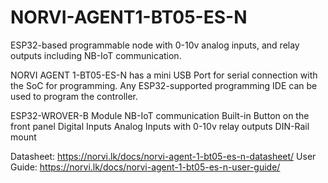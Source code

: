 # NORVI-AGENT1-BT05-ES-N
ESP32-based programmable node with 0-10v analog inputs, and relay outputs including NB-IoT communication.

NORVI AGENT 1-BT05-ES-N has a mini USB Port for serial connection with the SoC for programming. 
Any ESP32-supported programming IDE can be used to program the controller.

ESP32-WROVER-B Module
NB-IoT communication
Built-in Button on the front panel
Digital Inputs
Analog Inputs with 0-10v
relay outputs
DIN-Rail mount

Datasheet:   https://norvi.lk/docs/norvi-agent-1-bt05-es-n-datasheet/
User Guide:  https://norvi.lk/docs/norvi-agent-1-bt05-es-n-user-guide/
